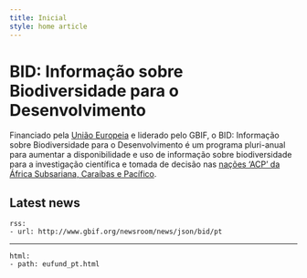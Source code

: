 ```yaml
---
title: Inicial
style: home article
---
```

BID: Informação sobre Biodiversidade para o Desenvolvimento
===================

Financiado pela [União Europeia](http://europa.eu) e liderado pelo GBIF, o BID: Informação sobre Biodiversidade para o Desenvolvimento é um programa pluri-anual para aumentar a disponibilidade e uso de informação sobre biodiversidade para a investigação científica e tomada de decisão nas [nações ‘ACP’ da África Subsariana, Caraíbas e Pacífico](https://ec.europa.eu/europeaid/regions/african-caribbean-and-pacific-acp-region_en).



Latest news
-------------------

```styledYaml
rss:
- url: http://www.gbif.org/newsroom/news/json/bid/pt
```



------

```styledYaml
html:
- path: eufund_pt.html
```